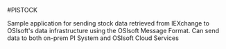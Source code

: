 #PISTOCK

Sample application for sending stock data retrieved from IEXchange to OSIsoft's data infrastructure using the OSIsoft Message Format.
Can send data to both on-prem PI System and OSIsoft Cloud Services

